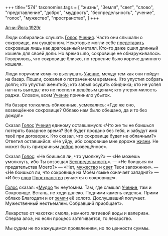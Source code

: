 +++
title="574"
taxonomies.tags = [
 "жизнь",
 "Земля",
 "свет",
 "слово",
 "представление",
 "добро",
 "мудрость",
 "беспредельность",
 "учение",
 "голос",
 "мужество",
 "пространство",
]
+++

[Агни-Йога 1929г](/agni/1929)

Люди собирались слушать [Голос](/tags/голос) [Учения](/tags/учение). Часто они слышали о сокровище, им суждённом. Некоторые могли себе [представить](/tags/представление) сокровище лишь как драгоценный металл. Кто-то даже сшил длинный кошель для своей доли. Но время шло, сокровище не обнаруживалось. Говорилось, что сокровище близко, но терпение было короче длинного кошеля.   

Люди поручили кому-то выслушать [Учение](/tags/учение), между тем как они пойдут на базар. Пошли, сожалея о потраченном времени. Кто упустил собрать долги; кто упустил женитьбу; кто забыл осудить обидчика; кто не успел нагнать выгоды; кто не поспел к дешёвым ценам; кто утерял милость раджи. Словом, всем [Учение](/tags/учение) причинило убыток.   

На базаре толкались обиженные, усмехались: «Где же оно, возвещённое сокровище? Облако нам было обещано, да и то без дождя!»   

Сказал [Голос](/tags/голос) [Учения](/tags/учение) единому оставшемуся: «Что же ты не боишься потерять базарное время? Всё будет продано без тебя, и забудут имя твоё при договорах. Кто сказал, что сокровище будет не облачным?» Ответил оставшийся: «Не уйду, ибо сокровище мне дороже [жизни](/tags/жизнь). Не может быть призрачным [добро](/tags/добро) возвещённое».   

Сказал [Голос](/tags/голос): «Не боишься ли, что умолкну?» — «Не можешь умолкнуть, ибо Ты возвещал [Беспредельность](/tags/беспредельность)». — «Не боишься ли предательства Моего?» — «Нет, [мужество](/tags/мужество) и [свет](/tags/свет) Твои заложники». — «Не боишься ли, что сокровище на Моём языке означает западня?» — «И без [слов](/tags/слово) [Пространство](/tags/пространство) ручается о сокровище».   

[Голос](/tags/голос) сказал: «[Мудро](/tags/мудрость) ты неутомим. Там, где слышал [Учение](/tags/учение), там и Сокровище. Встань, не ходи далеко. Подними камень сиденья. Прими облако Благодати и от [земли](/tags/Земля) её золото. Дослушавший получает. Мужественный неотъемлем. Собравший приобщает».   

Лекарство от чахотки: смола, немного литиевой воды и валериан. Сперва алоэ, но если процесс затягивается, то лекарство.   

Мы судим не по кажущимся проявлениям, но по ценности суммы.